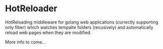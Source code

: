 # HotReloader

HotReloading middleware for golang web applications (currectly supporting only fiber) which watches tempalte folders (recusively) and automatically reload web pages when they are modified.

More info to come...
